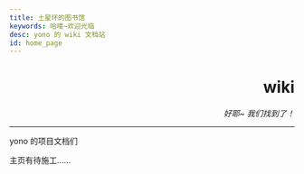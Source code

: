 ```yaml
---
title: 土星环的图书馆
keywords: 哈喽~欢迎光临
desc: yono 的 wiki 文档站
id: home_page
---
```


<div>
    <script src="/static/js/custom.js"></script>
    <link rel="stylesheet" href="/static/css/custom.css" type="text/css" />
    <link rel="stylesheet" href="/static/layui/css/layui.css" type="text/css" />
</div>


<div id="fullpage">
    <div class="section" >
        <body class="layui-margin-5">
            <div class="layui-fluid">
                <div class="layui-panel" >
                    <div class="layui-text" style="text-align: right;">
                        <h1>wiki</h1>
                        <em> 好耶~ 我们找到了！ </em>
                    </div>
                    <hr>
                    <div class="layui-text">
                    <div>yono 的项目文档们</div>
                    <p id="ref-1">主页有待施工......</p>
                    </div>
                    <br><br>
                </div>
            </div>
        </body>
    </div>
</div>


<canvas id="backgroundCanvas" style="top:0; bottom:0; left:0; right:0; position:fixed; z-index: -99;">
</canvas>

<canvas id="backgroundCanvas" style="top:0; bottom:0; left:0; right:0; position:fixed; z-index: -99;">
</canvas>

<script>
    var isDark = false;
    function createCanvas(dark = null) {
        var c = document.getElementById("backgroundCanvas");
        c.height = document.body.clientHeight;
        c.width = document.body.clientWidth;
        var ctx = c.getContext("2d");
        if (dark == null) {
            if (getTheme() == "dark") {
                dark = true;
            } else {
                dark = false;
            }
        }
        if (dark) {
            ctx.fillStyle = "#171717";
            isDark = true;
        } else {
            ctx.fillStyle = "#f6f6f6";
            isDark = false;
        }
        var rect = [
            [0.05, 0.3, 0.05, 0.03],
            [0.1, 0.6, 0.05, 0.03],
            [0.12, 0.4, 0.05, 0.13],
            [0.22, 0.35, 0.13, 0.12],
            [0.05, 0.8, 0.1, 0.1],
            [0.18, 0.7, 0.16, 0.14],
            [0.95, 0.2, 0.05, 0.03],
            [0.9, 0.6, 0.05, 0.03],
            [0.7, 0.5, 0.05, 0.13],
            [0.78, 0.35, 0.13, 0.12],
            [0.8, 0.8, 0.16, 0.14],
            [0.6, 0.7, 0.1, 0.24],
        ];
        rect.forEach(function (v, index, array) {
            ctx.fillRect(v[0] * c.width, v[1] * c.height, v[2] * c.width, v[3] * c.height);
        });
    }
    $(window).resize(function () {
        createCanvas();
    });
    $("#themes").on("click", function () {
        createCanvas(!isDark);
    });
    $().ready(function () {
        createCanvas();
    });
</script>